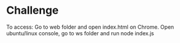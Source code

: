 # Challenge

To access:
Go to web folder and open index.html on Chrome.
Open ubuntu/linux console, go to ws folder and run node index.js
